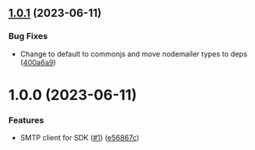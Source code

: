 ## [1.0.1](https://github.com/kapetacom/sdk-nodejs-smtp-client/compare/v1.0.0...v1.0.1) (2023-06-11)


### Bug Fixes

* Change to default to commonjs and move nodemailer types to deps ([400a6a9](https://github.com/kapetacom/sdk-nodejs-smtp-client/commit/400a6a9eda9d86d75736b2f8769e7813f837d7ce))

# 1.0.0 (2023-06-11)


### Features

* SMTP client for SDK ([#1](https://github.com/kapetacom/sdk-nodejs-smtp-client/issues/1)) ([e56867c](https://github.com/kapetacom/sdk-nodejs-smtp-client/commit/e56867cd2cc339208d1b417e560568788de3ac0c))
